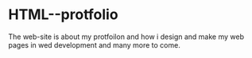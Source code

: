 # HTML--protfolio
The web-site is about my protfoilon and how i design and make my web pages in wed development and many more to come.
